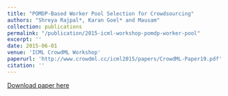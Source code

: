 ```yaml
---
title: "POMDP-Based Worker Pool Selection for Crowdsourcing"
authors: "Shreya Rajpal*, Karan Goel* and Mausam"
collection: publications
permalink: "/publication/2015-icml-workshop-pomdp-worker-pool"
excerpt: ''
date: 2015-06-01
venue: 'ICML CrowdML Workshop'
paperurl: 'http://www.crowdml.cc/icml2015/papers/CrowdML-Paper19.pdf'
citation: ''
---
```

[Download paper here](http://www.crowdml.cc/icml2015/papers/CrowdML-Paper19.pdf)
